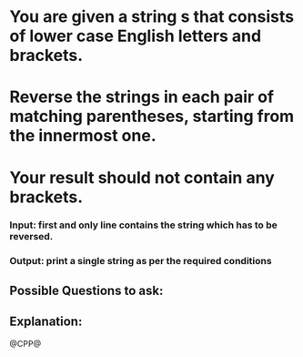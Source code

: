 # You are given a string s that consists of lower case English letters and brackets. 
# Reverse the strings in each pair of matching parentheses, starting from the innermost one.
# Your result should not contain any brackets.

### Input: first and only line contains the string which has to be reversed.
### Output: print a single string as per the required conditions 

## Possible Questions to ask:

## Explanation:

@CPP@
